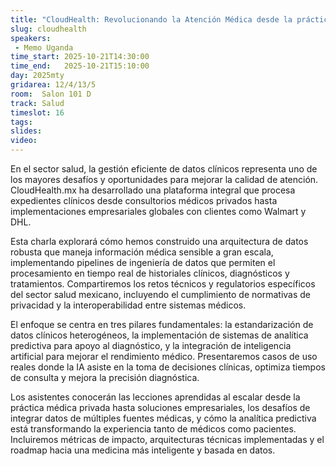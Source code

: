 ```yaml
---
title: "CloudHealth: Revolucionando la Atención Médica desde la práctica privada hasta empresas multinacionales con la Ingeniería de Datos como pilar principal en la arquitectura de la solución"
slug: cloudhealth
speakers:
 - Memo Uganda
time_start: 2025-10-21T14:30:00
time_end:   2025-10-21T15:10:00
day: 2025mty
gridarea: 12/4/13/5
room:  Salon 101 D
track: Salud
timeslot: 16
tags:
slides: 
video: 
---
```


En el sector salud, la gestión eficiente de datos clínicos representa uno de los mayores desafíos y oportunidades para mejorar la calidad de atención. CloudHealth.mx ha desarrollado una plataforma integral que procesa expedientes clínicos desde consultorios médicos privados hasta implementaciones empresariales globales con clientes como Walmart y DHL.

Esta charla explorará cómo hemos construido una arquitectura de datos robusta que maneja información médica sensible a gran escala, implementando pipelines de ingeniería de datos que permiten el procesamiento en tiempo real de historiales clínicos, diagnósticos y tratamientos. Compartiremos los retos técnicos y regulatorios específicos del sector salud mexicano, incluyendo el cumplimiento de normativas de privacidad y la interoperabilidad entre sistemas médicos.

El enfoque se centra en tres pilares fundamentales: la estandarización de datos clínicos heterogéneos, la implementación de sistemas de analítica predictiva para apoyo al diagnóstico, y la integración de inteligencia artificial para mejorar el rendimiento médico. Presentaremos casos de uso reales donde la IA asiste en la toma de decisiones clínicas, optimiza tiempos de consulta y mejora la precisión diagnóstica.

Los asistentes conocerán las lecciones aprendidas al escalar desde la práctica médica privada hasta soluciones empresariales, los desafíos de integrar datos de múltiples fuentes médicas, y cómo la analítica predictiva está transformando la experiencia tanto de médicos como pacientes. Incluiremos métricas de impacto, arquitecturas técnicas implementadas y el roadmap hacia una medicina más inteligente y basada en datos.